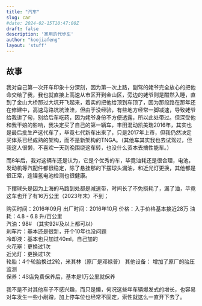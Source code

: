 ```yaml
---
title: "汽车"
slug: car
#date: 2024-02-15T10:47:00Z
draft: false
description: '家用的代步车'
author: "koojiafeng"
layout: 'stuff'
---
```

## 故事
我对自己第一次开车印象十分深刻，因为第一次上路，副驾的姥爷完全放心的把他命交给了我，我也就直接上高速从市区开到金山区，旁边的姥爷则是酣然入睡，直到了金山大桥那过大坑开飞起来，着实的把他给顶到车顶了，因为那段路在那年还在修建中，高速马路坑坑洼洼，但由于没经验，有些地方经常一脚减速，导致姥爷给我讲了句，别给后车吃药，因为姥爷身份不方便透露，所以此处带过。但深受他和我干娘的影响，我决定买了自己的第一辆车，丰田混动凯美瑞2016年，其实也是最后批生产这代车了，毕竟七代新车出来了，只是2017年上市，但我仍然决定买体系已经成熟的架构，而不是新架构的TNGA。（其他车其实我也去试驾过，但我这人很懒，不喜欢一天到晚围绕这车转，也没什么资本去搞性能车。）

而8年后，我对这辆车还是认为，它是个优秀的车，毕竟油耗还是很合理，电池，发动机等汽配件都很稳定，除了悬挂那的下摆球头漏油，和近光灯更换，其他都是很正常，连镍氢电池检测也很健康。

下摆球头是因为上海的马路到处都是减速带，时间长了不免损耗了，漏了油，毕竟这车也开了有16万公里（2023年末）不到；

购买时间：2016年09月
出厂时间：2016年10月
价格：入手价格基本接近28万 
油耗：4.8 - 6.8 升/百公里  
汽油：98#  （其实92#及以上都可以）  
刹车片：基本还是很新，开个10年也没问题  
冷却液：基本也只加过40ml，自己加的  
火花塞：更换过1次  
近光灯：更换过1次  
轮胎：4个轮胎换过2轮，米其林（原厂是邓禄普）
其他设备： 增加了原厂的胎压监测  
保养：4S店免费保养后，基本是1万公里就保养  

我不是不对其他车子不感兴趣，而只是懒，何况这些年车辆爆发式的增长，也容易对车发生一些小剐蹭，加上停车位也经常不固定，索性就这么一直开下去了。